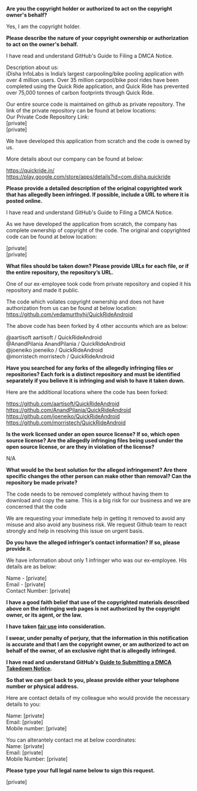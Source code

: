 **Are you the copyright holder or authorized to act on the copyright owner's behalf?**

Yes, I am the copyright holder.

**Please describe the nature of your copyright ownership or authorization to act on the owner's behalf.**

I have read and understand GitHub's Guide to Filing a DMCA Notice.

Description about us:  
iDisha InfoLabs is India’s largest carpooling/bike pooling application with over 4 million users. Over 35 million carpool/bike pool rides have been completed using the Quick Ride application, and Quick Ride has prevented over 75,000 tonnes of carbon footprints through Quick Ride.

Our entire source code is maintained on github as private repository. The link of the private repository can be found at below locations:  
Our Private Code Repository Link:  
[private]    
[private]

We have developed this application from scratch and the code is owned by us.

More details about our company can be found at below:

https://quickride.in/  
https://play.google.com/store/apps/details?id=com.disha.quickride

**Please provide a detailed description of the original copyrighted work that has allegedly been infringed. If possible, include a URL to where it is posted online.**

I have read and understand GitHub's Guide to Filing a DMCA Notice.

As we have developed the application from scratch, the company has complete ownership of copyright of the code. The original and copyrighted code can be found at below location:

[private]  
[private]

**What files should be taken down? Please provide URLs for each file, or if the entire repository, the repository’s URL.**

One of our ex-employee took code from private repository and copied it his repository and made it public.

The code which voilates copyright ownership and does not have authorization from us can be found at below location:  
https://github.com/vedamurthyhj/QuickRideAndroid

The above code has been forked by 4 other accounts which are as below:

@aartisoft aartisoft / QuickRideAndroid  
@AnandPilania AnandPilania / QuickRideAndroid  
@joeneiko joeneiko / QuickRideAndroid  
@morristech morristech / QuickRideAndroid

**Have you searched for any forks of the allegedly infringing files or repositories? Each fork is a distinct repository and must be identified separately if you believe it is infringing and wish to have it taken down.**

Here are the additional locations where the code has been forked:

https://github.com/aartisoft/QuickRideAndroid  
https://github.com/AnandPilania/QuickRideAndroid  
https://github.com/joeneiko/QuickRideAndroid  
https://github.com/morristech/QuickRideAndroid

**Is the work licensed under an open source license? If so, which open source license? Are the allegedly infringing files being used under the open source license, or are they in violation of the license?**

N/A

**What would be the best solution for the alleged infringement? Are there specific changes the other person can make other than removal? Can the repository be made private?**

The code needs to be removed completely without having them to download and copy the same. This is a big risk for our business and we are concerned that the code

We are requesting your immediate help in getting it removed to avoid any misuse and also avoid any business risk. We request Github team to react strongly and help in resolving this issue on urgent basis.

**Do you have the alleged infringer’s contact information? If so, please provide it.**

We have information about only 1 infringer who was our ex-employee. His details are as below:

Name - [private]  
Email - [private]  
Contact Number: [private]

**I have a good faith belief that use of the copyrighted materials described above on the infringing web pages is not authorized by the copyright owner, or its agent, or the law.**

**I have taken <a href="https://www.lumendatabase.org/topics/22">fair use</a> into consideration.**

**I swear, under penalty of perjury, that the information in this notification is accurate and that I am the copyright owner, or am authorized to act on behalf of the owner, of an exclusive right that is allegedly infringed.**

**I have read and understand GitHub's <a href="https://help.github.com/articles/guide-to-submitting-a-dmca-takedown-notice/">Guide to Submitting a DMCA Takedown Notice</a>.**

**So that we can get back to you, please provide either your telephone number or physical address.**

Here are contact details of my colleague who would provide the necessary details to you:

Name: [private]  
Email: [private]  
Mobile number: [private]

You can alterantely contact me at below coordinates:  
Name: [private]  
Email: [private]  
Mobile Number: [private]

**Please type your full legal name below to sign this request.**

[private]
